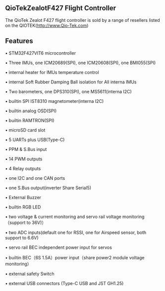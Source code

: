 ## QioTekZealotF427 Flight Controller

The QioTek Zealot F427 flight controller is sold by a range of resellers listed on the QIOTEK(http://www.Qio-Tek.com)

## Features
•	STM32F427VIT6 microcontroller

•	Three IMUs, one ICM20689(SPI), one ICM20608(SPI), one BMI055(SPI)

•	internal heater for IMUs temperature control

•	internal Soft Rubber Damping Ball isolation for All interna IMUs

•	Two barometers, one DPS310(SPI), one MS5611(interna I2C)

•	builtin SPI IST8310 magnetometer(interna I2C)

•	builtin analog OSD(SPI)

•	builtin RAMTRON(SPI)

•	microSD card slot

•	5 UARTs plus USB(Type-C)

•	PPM & S.Bus input

•	14 PWM outputs

•	4 Relay outputs

•	one I2C and one CAN ports

•	one S.Bus output(inverter Share Serial5)

•	External Buzzer

•	builtin RGB LED

•	two voltage & current monitoring and servo rail voltage monitoring（support to 36V)）

•	two ADC inputs(default one for RSSI, one for Airspeed sensor, both support to 6.6V)

•	servo rail BEC independent power input for servos

•	builtin BEC（6S 1.5A）power input（share power2 module voltage monitoring）
 
•	external safety Switch

•	external USB connectors (Type-C USB and JST GH1.25)
